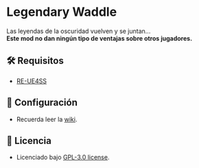 # Legendary Waddle

Las leyendas de la oscuridad vuelven y se juntan...  
**Este mod no dan ningún tipo de ventajas sobre otros jugadores.**

## 🛠️ Requisitos

- [RE-UE4SS](https://github.com/UE4SS-RE/RE-UE4SS)

## 🚀 Configuración
- Recuerda leer la [wiki](../../wiki).

## 📜 Licencia

- Licenciado bajo [GPL-3.0 license](LICENSE.md).
